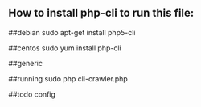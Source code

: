 ## How to install php-cli to run this file:
##debian
sudo apt-get install php5-cli

##centos
sudo yum install php-cli

##generic


##running
sudo php cli-crawler.php

##todo 
config
